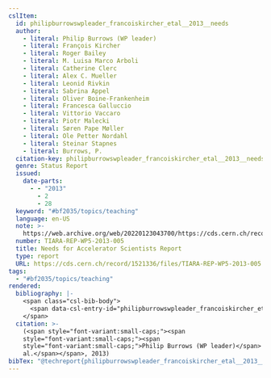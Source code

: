 ```yaml
---
cslItem:
  id: philipburrowswpleader_francoiskircher_etal__2013__needs
  author:
    - literal: Philip Burrows (WP leader)
    - literal: François Kircher
    - literal: Roger Bailey
    - literal: M. Luisa Marco Arboli
    - literal: Catherine Clerc
    - literal: Alex C. Mueller
    - literal: Leonid Rivkin
    - literal: Sabrina Appel
    - literal: Oliver Boine-Frankenheim
    - literal: Francesca Galluccio
    - literal: Vittorio Vaccaro
    - literal: Piotr Malecki
    - literal: Søren Pape Møller
    - literal: Ole Petter Nordahl
    - literal: Steinar Stapnes
    - literal: Burrows, P.
  citation-key: philipburrowswpleader_francoiskircher_etal__2013__needs
  genre: Status Report
  issued:
    date-parts:
      - - "2013"
        - 2
        - 28
  keyword: "#bf2035/topics/teaching"
  language: en-US
  note: >-
    https://web.archive.org/web/20220123043700/https://cds.cern.ch/record/1521336/files/TIARA-REP-WP5-2013-005.pdf
  number: TIARA-REP-WP5-2013-005
  title: Needs for Accelerator Scientists Report
  type: report
  URL: https://cds.cern.ch/record/1521336/files/TIARA-REP-WP5-2013-005.pdf
tags:
  - "#bf2035/topics/teaching"
rendered:
  bibliography: |-
    <span class="csl-bib-body">
      <span data-csl-entry-id="philipburrowswpleader_francoiskircher_etal__2013__needs" class="csl-entry"><span class='author-bib'>Philip Burrows (WP leader), François Kircher, Roger Bailey, M. Luisa Marco Arboli, Catherine Clerc, Alex C. Mueller, Leonid Rivkin, Sabrina Appel, Oliver Boine-Frankenheim, Francesca Galluccio, Vittorio Vaccaro, Piotr Malecki, Søren Pape Møller, Ole Petter Nordahl, Steinar Stapnes, &#38; Burrows, P.</span>. <span class='date-bib'>(2013)</span>. <span class='title'><i><b><span style="font-style:normal;">Needs for Accelerator Scientists Report</span></b></i></span> (Status Report TIARA-REP-WP5-2013-005). <span class='URL'><a href='https://cds.cern.ch/record/1521336/files/TIARA-REP-WP5-2013-005.pdf'>LINK</a></span></span>
    </span>
  citation: >-
    (<span style="font-variant:small-caps;"><span
    style="font-variant:small-caps;"><span
    style="font-variant:small-caps;">Philip Burrows (WP leader)</span> et
    al.</span></span>, 2013)
bibTex: "@techreport{philipburrowswpleader_francoiskircher_etal__2013__needs,\n\tauthor = {{Philip Burrows (WP leader)} and {François Kircher} and {Roger Bailey} and {M. Luisa Marco Arboli} and {Catherine Clerc} and {Alex C. Mueller} and {Leonid Rivkin} and {Sabrina Appel} and {Oliver Boine-Frankenheim} and {Francesca Galluccio} and {Vittorio Vaccaro} and {Piotr Malecki} and {Søren Pape Møller} and {Ole Petter Nordahl} and {Steinar Stapnes} and {Burrows, P.}},\n\tyear = {2013},\n\tmonth = {feb 28},\n\tnote = {https://web.archive.org/web/20220123043700/https://cds.cern.ch/record/1521336/files/TIARA-REP-WP5-2013-005.pdf},\n\tnumber = {TIARA-REP-WP5-2013-005},\n\ttitle = {Needs for {Accelerator} {Scientists} {Report}},\n\ttype = {Status {Report}},\n\turl = {https://cds.cern.ch/record/1521336/files/TIARA-REP-WP5-2013-005.pdf},\n\thowpublished = {https://cds.cern.ch/record/1521336/files/TIARA-REP-WP5-2013-005.pdf},\n}\n\n"
---
```

